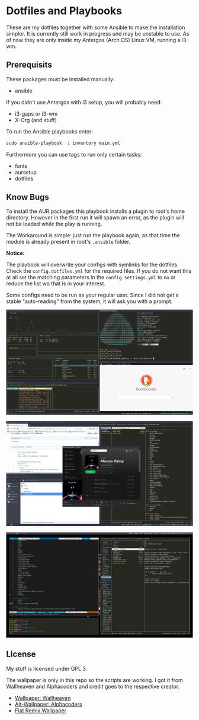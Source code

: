 # Dotfiles and Playbooks #

These are my dotfiles together with some Ansible to make the installation
simpler. It is currently still work in progress und may be unstable to use. As
of now they are only inside my Antergos (Arch OS) Linux VM, running a i3-wm.

## Prerequisits ##

These packages must be installed manually:

- ansible

If you didn't use Antergos with i3 setup, you will probably need:

- i3-gaps or i3-wm
- X-Org (and stuff)

To run the Ansible playbooks enter:

```bash
sudo ansible-playbook -i inventory main.yml
```

Furthermore you can use tags to run only certain tasks:

- fonts
- aursetup
- dotfiles

## Know Bugs ##

To install the AUR packages this playbook installs a plugin to root's home
directory. However in the first run it will spawn an error, as the plugin will
not be loaded while the play is running.

The Workaround is simple: just run the playbook again, as that time the module
is already present in root's `.ansible` folder.

**Notice:**

The playbook will overwrite your configs with symlinks for the dotfiles. Check
the `config.dotfiles.yml` for the required files. If you do not want this at all
 set the matching parameters in the `config.settings.yml` to `no` or reduce the
 list wo that is in your interest.

Some configs need to be run as your regular user. Since I did not get a stable
"auto-reading" from the system, it will ask you with a prompt.

![Preview Terminals](screenshot1.png)

![Preview UI](screenshot2.png)

![Coding is fun](screenshot3.png)

## License ##

My stuff is licensed under GPL 3.

The wallpaper is only in this repo so the scripts are working. I got it from
Wallheaven and Alphacoders and credit goes to the respective creator.

- [Wallpaper: Wallheaven](https://wallhaven.cc/w/mdzkm1)
- [Alt-Wallpaper: Alphacoders](https://wall.alphacoders.com/big.php?i=1010054)
- [Flat Remix Wallpaper](https://www.opendesktop.org/p/1277548/)

